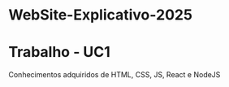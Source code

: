 # WebSite-Explicativo-2025
# Trabalho - UC1 
Conhecimentos adquiridos de HTML, CSS, JS, React e NodeJS
